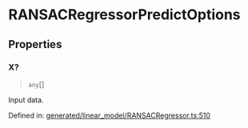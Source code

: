# RANSACRegressorPredictOptions

## Properties

### X?

> `any`[]

Input data.

Defined in:  [generated/linear\_model/RANSACRegressor.ts:510](https://github.com/transitive-bullshit/scikit-learn-ts/blob/b59c1ff/packages/sklearn/src/generated/linear_model/RANSACRegressor.ts#L510)
